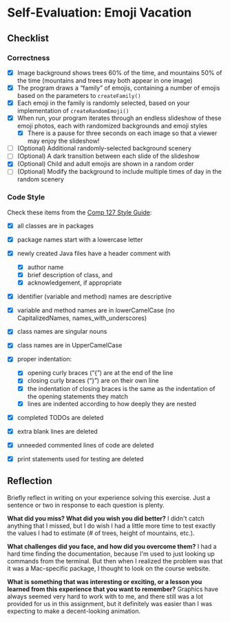 # Self-Evaluation: Emoji Vacation

## Checklist

### Correctness

- [x] Image background shows trees 60% of the time, and mountains 50% of the time (mountains and trees may both appear in one image)
- [x] The program draws a “family” of emojis, containing a number of emojis based on the parameters to `createFamily()`
- [x] Each emoji in the family is randomly selected, based on your implementation of `createRandomEmoji()`
- [x] When run, your program iterates through an endless slideshow of these emoji photos, each with randomized backgrounds and emoji styles
  - [x] There is a pause for three seconds on each image so that a viewer may enjoy the slideshow!
- [ ] (Optional) Additional randomly-selected background scenery
- [ ] (Optional) A dark transition between each slide of the slideshow
- [x] (Optional) Child and adult emojis are shown in a random order
- [ ] (Optional) Modify the background to include multiple times of day in the random scenery

### Code Style

Check these items from the [Comp 127 Style Guide](https://comp127.innig.net/resources/style-guide/):

- [x] all classes are in packages
- [x] package names start with a lowercase letter
- [x] newly created Java files have a header comment with
    - [x] author name
    - [x] brief description of class, and
    - [x] acknowledgement, if appropriate
- [x] identifier (variable and method) names are descriptive
- [x] variable and method names are in lowerCamelCase (no CapitalizedNames,
  names_with_underscores)
- [x] class names are singular nouns
- [x] class names are in UpperCamelCase
- [x] proper indentation:
    - [x] opening curly braces (“{”) are at the end of the line
    - [x] closing curly braces (“}”) are on their own line
    - [x] the indentation of closing braces is the same as the indentation of the
      opening statements they match
    - [x] lines are indented according to how deeply they are nested
- [x] completed TODOs are deleted
- [x] extra blank lines are deleted
- [x] unneeded commented lines of code are deleted
- [x] print statements used for testing are deleted


## Reflection

Briefly reflect in writing on your experience solving this exercise. Just a
sentence or two in response to each question is plenty.

**What did you miss? What did you wish you did better?**
I didn't catch anything that I missed, but I do wish I had a little more time to test exactly the values I had to estimate (# of trees, height of mountains, etc.).

**What challenges did you face, and how did you overcome them?**
I had a hard time finding the documentation, because I'm used to just looking up commands from the terminal. But then when I realized the problem was that it was a Mac-specific package, I thought to look on the course website.

**What is something that was interesting or exciting, or a lesson you learned from this experience that you want to remember?**
Graphics have always seemed very hard to work with to me, and there still was a lot provided for us in this assignment, but it definitely was easier than I was expecting to make a decent-looking animation.